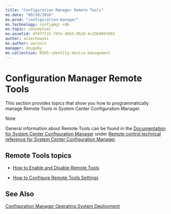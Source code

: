 ```yaml
---
title: "Configuration Manager Remote Tools"
ms.date: "09/20/2016"
ms.prod: "configuration-manager"
ms.technology: configmgr-sdk
ms.topic: conceptual
ms.assetid: 4f47f721-f87e-4b53-9528-4c33b809f691
author: aczechowski
ms.author: aaroncz
manager: dougeby
ms.collection: M365-identity-device-management
---
```

# Configuration Manager Remote Tools
This section provides topics that show you how to programmatically manage Remote Tools in System Center Configuration Manager.  

> [!NOTE]
>  General information about Remote Tools can be found in the [Documentation for System Center Configuration Manager](https://technet.microsoft.com/en-us/library/mt346023.aspx) under [Remote control technical reference for System Center Configuration Manager](https://technet.microsoft.com/en-us/library/mt629360.aspx).  

## Remote Tools topics  

-   [How to Enable and Disable Remote Tools](../../../../develop/core/clients/remote-control/how-to-enable-and-disable-remote-tools.md)  

-   [How to Configure Remote Tools Settings](../../../../develop/core/clients/remote-control/how-to-configure-remote-tools-settings.md)  

## See Also  
 [Configuration Manager Operating System Deployment](../../../../develop/osd/operating-system-deployment.md)
